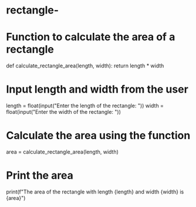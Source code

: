 # rectangle-
# Function to calculate the area of a rectangle
def calculate_rectangle_area(length, width):
    return length * width

# Input length and width from the user
length = float(input("Enter the length of the rectangle: "))
width = float(input("Enter the width of the rectangle: "))

# Calculate the area using the function
area = calculate_rectangle_area(length, width)

# Print the area
print(f"The area of the rectangle with length {length} and width {width} is {area}")
